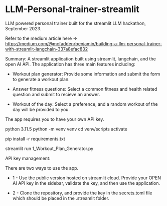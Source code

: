 # LLM-Personal-trainer-streamlit
LLM powered personal trainer built for the streamlit LLM hackathon, September 2023.

Refer to the medium article here -> https://medium.com/@mcfaddenrbenjamin/building-a-llm-personal-trainer-with-streamlit-langchain-337a8efac832

Summary:
A streamlit application built using streamlit, langchain, and the open AI API. The application has three main features including:

* Workout plan generator: Provide some information and submit the form to generate a workout plan.

* Answer fitness questions: Select a common fitness and health related question and submit to recieve an answer.

* Workout of the day: Select a preference, and a random workout of the day will be provided to you.

The app requires you to have your own API key.

python 3.11.5
python -m venv venv
cd venv/scripts
activate

pip install -r requirements.txt

streamlit run 1_Workout_Plan_Generator.py


API key management: 

There are two ways to use the app. 

* 1 - Use the public version hosted on streamlit cloud. Provide your OPEN AI API key in the sidebar, validate the key, and then use the application. 

* 2 - Clone the repository, and provide the key in the secrets.toml file which should be placed in the .streamlit folder. 


